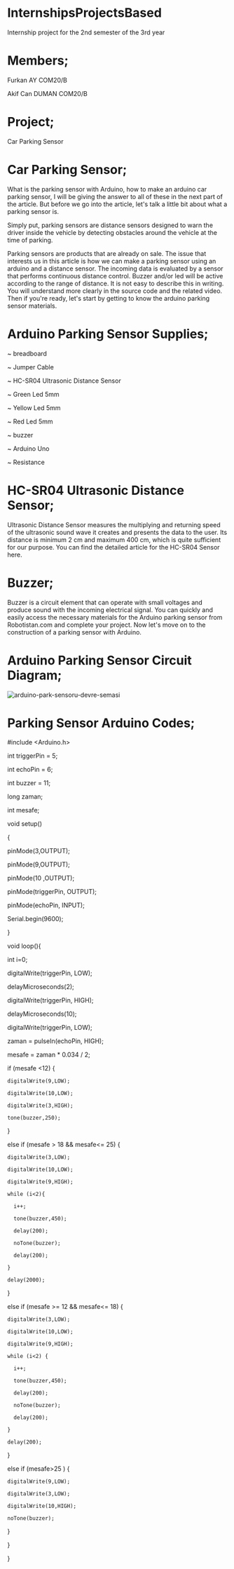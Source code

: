 # InternshipsProjectsBased
Internship project for the 2nd semester of the 3rd year
# Members;
Furkan AY COM20/B

Akif Can DUMAN COM20/B

# Project;
Car Parking Sensor

# Car Parking Sensor;

What is the parking sensor with Arduino, how to make an arduino car parking sensor, I will be giving the answer to all of these in the next part of the article. But before we go into the article, let's talk a little bit about what a parking sensor is.

Simply put, parking sensors are distance sensors designed to warn the driver inside the vehicle by detecting obstacles around the vehicle at the time of parking.

Parking sensors are products that are already on sale. The issue that interests us in this article is how we can make a parking sensor using an arduino and a distance sensor. The incoming data is evaluated by a sensor that performs continuous distance control. Buzzer and/or led will be active according to the range of distance. It is not easy to describe this in writing. You will understand more clearly in the source code and the related video. Then if you're ready, let's start by getting to know the arduino parking sensor materials.


# Arduino Parking Sensor Supplies;
~ breadboard

~ Jumper Cable

~ HC-SR04 Ultrasonic Distance Sensor

~ Green Led 5mm

~ Yellow Led 5mm

~ Red Led 5mm

~ buzzer

~ Arduino Uno

~ Resistance
# HC-SR04 Ultrasonic Distance Sensor;

Ultrasonic Distance Sensor measures the multiplying and returning speed of the ultrasonic sound wave it creates and presents the data to the user. Its distance is minimum 2 cm and maximum 400 cm, which is quite sufficient for our purpose. You can find the detailed article for the HC-SR04 Sensor here.
# Buzzer;
Buzzer is a circuit element that can operate with small voltages and produce sound with the incoming electrical signal.
You can quickly and easily access the necessary materials for the Arduino parking sensor from Robotistan.com and complete your project. Now let's move on to the construction of a parking sensor with Arduino.
# Arduino Parking Sensor Circuit Diagram;
![arduino-park-sensoru-devre-semasi](https://user-images.githubusercontent.com/73740265/234953928-cd2f91ba-7b59-4b31-93e7-0ff32bcf4c58.png)
# Parking Sensor Arduino Codes;
#include <Arduino.h>

int triggerPin = 5;

int echoPin = 6;

int buzzer = 11;

long zaman;

int mesafe;

void setup()

{

  pinMode(3,OUTPUT); 
  
  pinMode(9,OUTPUT);
  
  pinMode(10 ,OUTPUT); 
  
  pinMode(triggerPin, OUTPUT);
  
  pinMode(echoPin, INPUT);
  
  Serial.begin(9600);
  
}


void loop(){
 
  int i=0;
  
  digitalWrite(triggerPin, LOW);
  
  delayMicroseconds(2);
  
  digitalWrite(triggerPin, HIGH);
  
  delayMicroseconds(10);
  
  digitalWrite(triggerPin, LOW);
  
  zaman = pulseIn(echoPin, HIGH);
  
  mesafe = zaman * 0.034 / 2;
  
  if (mesafe <12) {  
  
    digitalWrite(9,LOW);
    
    digitalWrite(10,LOW);
    
    digitalWrite(3,HIGH);
    
    tone(buzzer,250);
    
  }
  
  else if (mesafe > 18 && mesafe<= 25) {
  
    digitalWrite(3,LOW);
    
    digitalWrite(10,LOW);
    
    digitalWrite(9,HIGH);
    
    while (i<2){
    
      i++;
      
      tone(buzzer,450);
      
      delay(200);
      
      noTone(buzzer);
      
      delay(200);
      
    }
    
    delay(2000);
    
  }
  
  else if (mesafe >= 12 && mesafe<= 18) {
  
    digitalWrite(3,LOW);
    
    digitalWrite(10,LOW);
    
    digitalWrite(9,HIGH);
    
    while (i<2) {
    
      i++;
      
      tone(buzzer,450);
      
      delay(200);
      
      noTone(buzzer);
      
      delay(200);
      
    }
    
    delay(200);
    
  }
  
  else if (mesafe>25 ) { 
  
    digitalWrite(9,LOW);
    
    digitalWrite(3,LOW);
    
    digitalWrite(10,HIGH);
    
    noTone(buzzer);
    
  }
  
}

}


